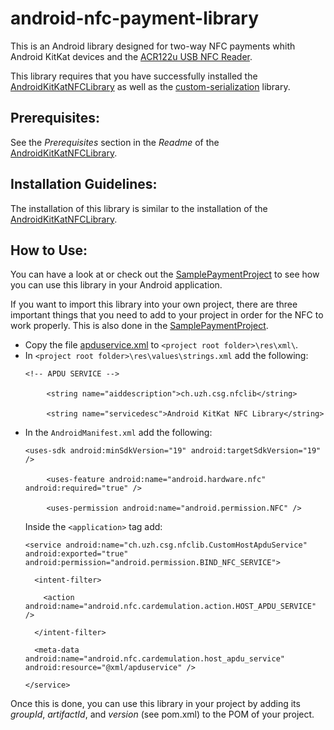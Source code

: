 android-nfc-payment-library
===========================

This is an Android library designed for two-way NFC payments whith Android KitKat devices and the <a href="http://www.acs.com.hk/en/products/3/acr122u-usb-nfc-reader/">ACR122u USB NFC Reader</a>.


This library requires that you have successfully installed the <a href="https://github.com/jetonmemeti/android-kitkat-nfc-library">AndroidKitKatNFCLibrary</a> as well as the <a href="https://github.com/jetonmemeti/custom-serialization">custom-serialization</a> library.

Prerequisites:
--------------
See the <i>Prerequisites</i> section in the <i>Readme</i> of the <a href="https://github.com/jetonmemeti/android-kitkat-nfc-library">AndroidKitKatNFCLibrary</a>.<br>

Installation Guidelines:
------------------------
The installation of this library is similar to the installation of the <a href="https://github.com/jetonmemeti/android-kitkat-nfc-library">AndroidKitKatNFCLibrary</a>.

How to Use:
-----------
You can have a look at or check out the <a href="https://github.com/jetonmemeti/SamplePaymentProject">SamplePaymentProject</a> to see how you can use this library in your Android application.

If you want to import this library into your own project, there are three important things that you need to add to your project in order for the NFC to work properly. This is also done in the <a href="https://github.com/jetonmemeti/SamplePaymentProject">SamplePaymentProject</a>.
<ul>
  <li>Copy the file <a href="https://github.com/jetonmemeti/android-kitkat-nfc-library/blob/master/apduservice.xml">apduservice.xml</a> to <code>&lt;project root folder&gt;\res\xml\</code>.</li>
  <li>In <code>&lt;project root folder&gt;\res\values\strings.xml</code> add the following:<br>
    <pre><code>&lt;!-- APDU SERVICE --&gt;</code><br>
    <code>&lt;string name="aiddescription"&gt;ch.uzh.csg.nfclib&lt;/string&gt;</code><br>
    <code>&lt;string name="servicedesc"&gt;Android KitKat NFC Library&lt;/string&gt;</code></pre>
  </li>
  <li>In the <code>AndroidManifest.xml</code> add the following:<br>
    <pre><code>&lt;uses-sdk android:minSdkVersion="19" android:targetSdkVersion="19" /&gt;</code><br>  
    <code>&lt;uses-feature android:name="android.hardware.nfc" android:required="true" /&gt;</code><br>  
    <code>&lt;uses-permission android:name="android.permission.NFC" /&gt;</code></pre>
    Inside the <code>&lt;application&gt;</code> tag add:<br>
    <pre><code>&lt;service android:name="ch.uzh.csg.nfclib.CustomHostApduService" android:exported="true" android:permission="android.permission.BIND_NFC_SERVICE"&gt;<br>
  &lt;intent-filter&gt;<br>
    &lt;action android:name="android.nfc.cardemulation.action.HOST_APDU_SERVICE" /&gt;<br>
  &lt;/intent-filter&gt;<br>
  &lt;meta-data android:name="android.nfc.cardemulation.host_apdu_service" android:resource="@xml/apduservice" /&gt;<br>
&lt;/service&gt;</code></pre>
  </li>
</ul>

Once this is done, you can use this library in your project by adding its <i>groupId</i>, <i>artifactId</i>, and <i>version</i> (see pom.xml) to the POM of your project.
